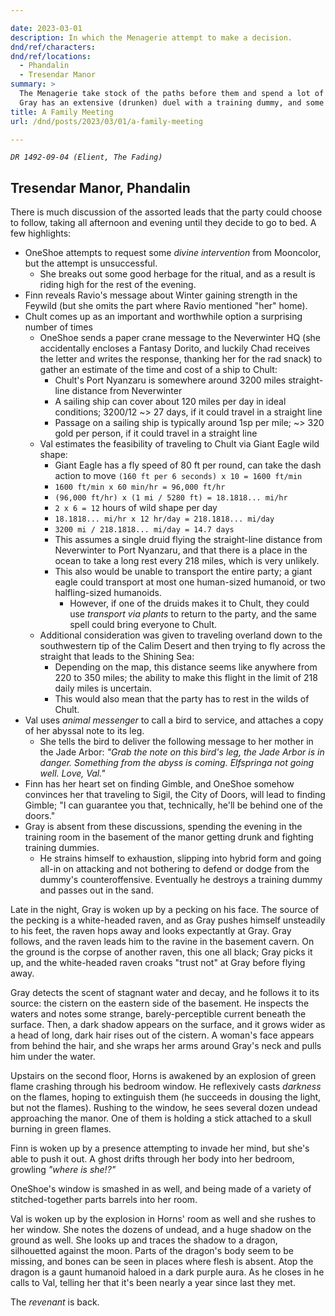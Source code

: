 ```yaml
---

date: 2023-03-01
description: In which the Menagerie attempt to make a decision.
dnd/ref/characters:
dnd/ref/locations:
  - Phandalin
  - Tresendar Manor
summary: >
  The Menagerie take stock of the paths before them and spend a lot of time trying to choose one.
  Gray has an extensive (drunken) duel with a training dummy, and some familiar unfamiliar guests come calling in the night.
title: A Family Meeting
url: /dnd/posts/2023/03/01/a-family-meeting

---
```


_`DR 1492-09-04 (Elient, The Fading)`_

## Tresendar Manor, Phandalin

There is much discussion of the assorted leads that the party could choose to follow, taking all afternoon and evening until they decide to go to bed.
A few highlights:
- OneShoe attempts to request some _divine intervention_ from Mooncolor, but the attempt is unsuccessful.
  - She breaks out some good herbage for the ritual, and as a result is riding high for the rest of the evening.
- Finn reveals Ravio's message about Winter gaining strength in the Feywild (but she omits the part where Ravio mentioned "her" home).
- Chult comes up as an important and worthwhile option a surprising number of times
  - OneShoe sends a paper crane message to the Neverwinter HQ (she accidentally encloses a Fantasy Dorito, and luckily Chad receives the letter and writes the response, thanking her for the rad snack) to gather an estimate of the time and cost of a ship to Chult:
    - Chult's Port Nyanzaru is somewhere around 3200 miles straight-line distance from Neverwinter
    - A sailing ship can cover about 120 miles per day in ideal conditions; 3200/12 ~> 27 days, if it could travel in a straight line
    - Passage on a sailing ship is typically around 1sp per mile; ~> 320 gold per person, if it could travel in a straight line
  - Val estimates the feasibility of traveling to Chult via Giant Eagle wild shape:
    - Giant Eagle has a fly speed of 80 ft per round, can take the dash action to move `(160 ft per 6 seconds) x 10 = 1600 ft/min`
    - `1600 ft/min x 60 min/hr = 96,000 ft/hr`
    - `(96,000 ft/hr) x (1 mi / 5280 ft) = 18.1818... mi/hr`
    - `2 x 6 = 12` hours of wild shape per day
    - `18.1818... mi/hr x 12 hr/day = 218.1818... mi/day`
    - `3200 mi / 218.1818... mi/day = 14.7 days`
    - This assumes a single druid flying the straight-line distance from Neverwinter to Port Nyanzaru, and that there is a place in the ocean to take a long rest every 218 miles, which is very unlikely.
    - This also would be unable to transport the entire party; a giant eagle could transport at most one human-sized humanoid, or two halfling-sized humanoids.
      - However, if one of the druids makes it to Chult, they could use _transport via plants_ to return to the party, and the same spell could bring everyone to Chult.
  - Additional consideration was given to traveling overland down to the southwestern tip of the Calim Desert and then trying to fly across the straight that leads to the Shining Sea: 
    - Depending on the map, this distance seems like anywhere from 220 to 350 miles; the ability to make this flight in the limit of 218 daily miles is uncertain.
    - This would also mean that the party has to rest in the wilds of Chult.
- Val uses _animal messenger_ to call a bird to service, and attaches a copy of her abyssal note to its leg.
  - She tells the bird to deliver the following message to her mother in the Jade Arbor: _"Grab the note on this bird's leg, the Jade Arbor is in danger. Something from the abyss is coming. Elfspringa not going well. Love, Val."_
- Finn has her heart set on finding Gimble, and OneShoe somehow convinces her that traveling to Sigil, the City of Doors, will lead to finding Gimble; "I can guarantee you that, technically, he'll be behind one of the doors."
- Gray is absent from these discussions, spending the evening in the training room in the basement of the manor getting drunk and fighting training dummies.
  - He strains himself to exhaustion, slipping into hybrid form and going all-in on attacking and not bothering to defend or dodge from the dummy's counteroffensive. Eventually he destroys a training dummy and passes out in the sand.

Late in the night, Gray is woken up by a pecking on his face.
The source of the pecking is a white-headed raven, and as Gray pushes himself unsteadily to his feet, the raven hops away and looks expectantly at Gray.
Gray follows, and the raven leads him to the ravine in the basement cavern.
On the ground is the corpse of another raven, this one all black; Gray picks it up, and the white-headed raven croaks "trust not" at Gray before flying away.

Gray detects the scent of stagnant water and decay, and he follows it to its source: the cistern on the eastern side of the basement.
He inspects the waters and notes some strange, barely-perceptible current beneath the surface.
Then, a dark shadow appears on the surface, and it grows wider as a head of long, dark hair rises out of the cistern.
A woman's face appears from behind the hair, and she wraps her arms around Gray's neck and pulls him under the water.

Upstairs on the second floor, Horns is awakened by an explosion of green flame crashing through his bedroom window.
He reflexively casts _darkness_ on the flames, hoping to extinguish them (he succeeds in dousing the light, but not the flames).
Rushing to the window, he sees several dozen undead approaching the manor.
One of them is holding a stick attached to a skull burning in green flames.

Finn is woken up by a presence attempting to invade her mind, but she's able to push it out.
A ghost drifts through her body into her bedroom, growling _"where is she!?"_

OneShoe's window is smashed in as well, and being made of a variety of stitched-together parts barrels into her room.

Val is woken up by the explosion in Horns' room as well and she rushes to her window.
She notes the dozens of undead, and a huge shadow on the ground as well.
She looks up and traces the shadow to a dragon, silhouetted against the moon.
Parts of the dragon's body seem to be missing, and bones can be seen in places where flesh is absent.
Atop the dragon is a gaunt humanoid haloed in a dark purple aura.
As he closes in he calls to Val, telling her that it's been nearly a year since last they met.

The _revenant_ is back.

